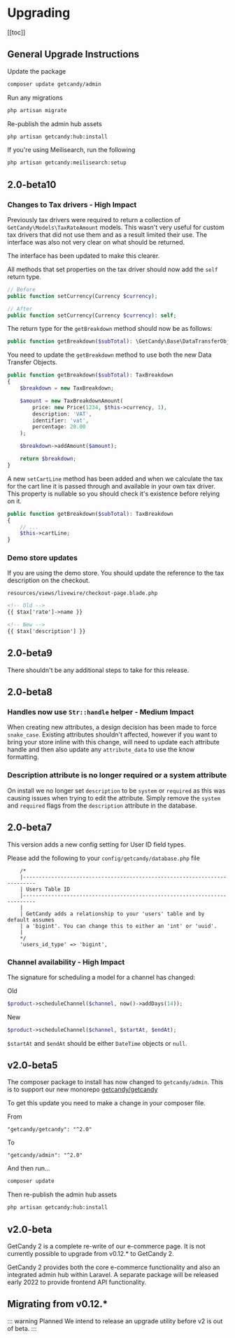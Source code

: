 # Upgrading

[[toc]]


## General Upgrade Instructions

Update the package

```sh
composer update getcandy/admin
```

Run any migrations

```sh
php artisan migrate
```


Re-publish the admin hub assets

```sh
php artisan getcandy:hub:install
```

If you're using Meilisearch, run the following

```sh
php artisan getcandy:meilisearch:setup
```

## 2.0-beta10

### Changes to Tax drivers - High Impact

Previously tax drivers were required to return a collection of `GetCandy\Models\TaxRateAmount` models. This wasn't very useful for custom tax drivers that did not use them and as a result limited their use. The interface was also not very clear on what should be returned.

The interface has been updated to make this clearer.

All methods that set properties on the tax driver should now add the `self` return type.

```php
// Before
public function setCurrency(Currency $currency);

// After
public function setCurrency(Currency $currency): self;
```

The return type for the `getBreakdown` method should now be as follows:

```php
public function getBreakdown($subTotal): \GetCandy\Base\DataTransferObjects\TaxBreakdown;
```

You need to update the `getBreakdown` method to use both the new Data Transfer Objects.

```php
public function getBreakdown($subTotal): TaxBreakdown
{
    $breakdown = new TaxBreakdown;

    $amount = new TaxBreakdownAmount(
        price: new Price(1234, $this->currency, 1),
        description: 'VAT',
        identifier: 'vat',
        percentage: 20.00
    );

    $breakdown->addAmount($amount);

    return $breakdown;
}
```

A new `setCartLine` method has been added and when we calculate the tax for the cart line it is passed through and available in your own tax driver. This property is nullable so you should check it's existence before relying on it.

```php
public function getBreakdown($subTotal): TaxBreakdown
{
    // ...
    $this->cartLine;
}
```

### Demo store updates

If you are using the demo store. You should update the reference to the tax description on the checkout.

```
resources/views/livewire/checkout-page.blade.php
```

```html
<!-- Old -->
{{ $tax['rate']->name }}

<!-- New -->
{{ $tax['description'] }}
```

## 2.0-beta9

There shouldn't be any additional steps to take for this release.

## 2.0-beta8

### Handles now use `Str::handle` helper - Medium Impact

When creating new attributes, a design decision has been made to force `snake_case`. Existing attributes shouldn't affected, however if you want to bring your store inline with this change, will need to update each attribute handle and then also update any `attribute_data` to use the know formatting.

### Description attribute is no longer required or a system attribute

On install we no longer set `description` to be `system` or `required` as this was causing issues when trying to edit the attribute. Simply remove the `system` and `required` flags from the `description` attribute in the database.

## 2.0-beta7

This version adds a new config setting for User ID field types.

Please add the following to your `config/getcandy/database.php` file

```
    /*
    |--------------------------------------------------------------------------
    | Users Table ID
    |--------------------------------------------------------------------------
    |
    | GetCandy adds a relationship to your 'users' table and by default assumes
    | a 'bigint'. You can change this to either an 'int' or 'uuid'.
    |
    */
    'users_id_type' => 'bigint',
```

### Channel availability - High Impact

The signature for scheduling a model for a channel has changed:

Old

```php
$product->scheduleChannel($channel, now()->addDays(14));
```

New

```php
$product->scheduleChannel($channel, $startAt, $endAt);
```

`$startAt` and `$endAt` should be either `DateTime` objects or `null`.


## v2.0-beta5

The composer package to install has now changed to `getcandy/admin`. This is to support our new monorepo [getcandy/getcandy](https://github.com/getcandy/getcandy)

To get this update you need to make a change in your composer file.

From
```
"getcandy/getcandy": "^2.0"
```

To
```
"getcandy/admin": "^2.0"
```

And then run...

```sh
composer update
```

Then re-publish the admin hub assets

```sh
php artisan getcandy:hub:install
```

## v2.0-beta

GetCandy 2 is a complete re-write of our e-commerce page. It is not currently possible to upgrade from v0.12.* to GetCandy 2.

GetCandy 2 provides both the core e-commerce functionality and also an integrated admin hub within Laravel. A separate package will be released early 2022 to provide frontend API functionality.


## Migrating from v0.12.*

::: warning Planned
We intend to release an upgrade utility before v2 is out of beta.
:::

